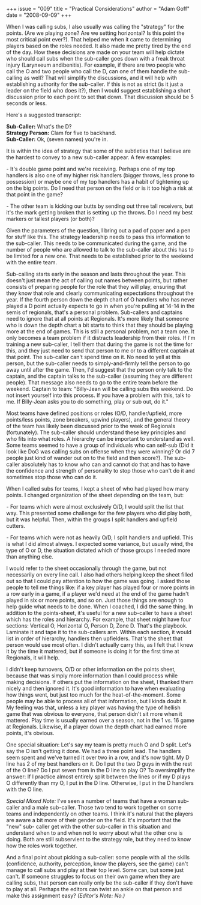 +++
issue = "009"
title = "Practical Considerations"
author = "Adam Goff"
date = "2008-09-09"
+++

When I was calling subs, I also usually was calling the "strategy" for the
points. (Are we playing zone? Are we setting horizontal? Is this point the
most critical point ever?). That helped me when it came to determining players
based on the roles needed. It also made me pretty tired by the end of the day.
How these decisions are made on your team will help dictate who should call
subs when the sub-caller goes down with a freak throat injury (Larynxeum
andibenitis). For example, if there are two people who call the O and two
people who call the D, can one of them handle the sub-calling as well? That
will simplify the discussions, and it will help with establishing authority
for the sub-caller. If this is not as strict (is it just a leader on the field
who does it?), then I would suggest establishing a short discussion prior to
each point to set that down. That discussion should be 5 seconds or less.  
  
Here's a suggested transcript:  
  
**Sub-Caller:** What's the D?  
**Strategy Person:** Clam for five to backhand.  
**Sub-Caller:** Ok, (seven names) you're in.  
  
It is within the idea of strategy that some of the subtleties that I believe
are the hardest to convey to a new sub-caller appear. A few examples:  
  
\- It's double game point and we're receiving. Perhaps one of my top handlers
is also one of my higher risk handlers (bigger throws, less prone to
possession) or maybe one of my top handlers has a habit of tightening up on
the big points. Do I need that person on the field or is it too high a risk at
that point in the game?  
  
\- The other team is kicking our butts by sending out three tall receivers,
but it's the mark getting broken that is setting up the throws. Do I need my
best markers or tallest players (or both)?  
  
Given the parameters of the question, I bring out a pad of paper and a pen for
stuff like this. The strategy leadership needs to pass this information to the
sub-caller. This needs to be communicated during the game, and the number of
people who are allowed to talk to the sub-caller about this has to be limited
for a new one. That needs to be established prior to the weekend with the
entire team.  
  
Sub-calling starts early in the season and lasts throughout the year. This
doesn't just mean the act of calling out names between points, but rather
consists of preparing people for the role that they will play, ensuring that
they know that role and clearly communicating expectations throughout the
year. If the fourth person down the depth chart of O handlers who has never
played a D point actually expects to go in when you're pulling at 14-14 in the
semis of regionals, that's a personal problem. Sub-callers and captains need
to ignore that at all points at Regionals. It's more likely that someone who
is down the depth chart a bit starts to think that they should be playing more
at the end of games. This is still a personal problem, not a team one. It only
becomes a team problem if it distracts leadership from their roles. If I'm
training a new sub-caller, I tell them that during the game is not the time
for this, and they just need to send that person to me or to a different
captain at that point. The sub-caller can't spend time on it. No need to yell
at this person, but the sub-caller needs to simply-and-firmly tell the person
to go away until after the game. Then, I'd suggest that the person only talk
to the captain, and the captain talks to the sub-caller (assuming they are
different people). That message also needs to go to the entire team before the
weekend. Captain to team: "Billy-Jean will be calling subs this weekend. Do
not insert yourself into this process. If you have a problem with this, talk
to me. If Billy-Jean asks you to do something, play or sub out, do it."  
  
Most teams have defined positions or roles (O/D, handler/upfield, more
points/less points, zone breakers, upwind players), and the general theory of
the team has likely been discussed prior to the week of Regionals
(fortunately). The sub-caller should understand these key principles and who
fits into what roles. A hierarchy can be important to understand as well. Some
teams seemed to have a group of individuals who can self-sub (Did it look like
DoG was calling subs on offense when they were winning? Or did 7 people just
kind of wander out on to the field and then score?). The sub-caller absolutely
has to know who can and cannot do that and has to have the confidence and
strength of personality to stop those who can't do it and sometimes stop those
who can do it.  
  
When I called subs for teams, I kept a sheet of who had played how many
points. I changed organization of the sheet depending on the team, but:  
  
\- For teams which were almost exclusively O/D, I would split the list that
way. This presented some challenge for the few players who did play both, but
it was helpful. Then, within the groups I split handlers and upfield cutters.  
  
\- For teams which were not as heavily O/D, I split handlers and upfield. This
is what I did almost always. I expected some variance, but usually wind, the
type of O or D, the situation dictated which of those groups I needed more
than anything else.  
  
I would refer to the sheet occasionally through the game, but not necessarily
on every line call. I also had others helping keep the sheet filled out so
that I could pay attention to how the game was going. I asked those people to
tell me things like: if a key player has played four or more points in a row
early in a game, if a player we'd need at the end of the game hadn't played in
six or more points, and so on. Just those things are enough to help guide what
needs to be done. When I coached, I did the same thing. In addition to the
points-sheet, it's useful for a new sub-caller to have a sheet which has the
roles and hierarchy. For example, that sheet might have four sections:
Vertical O, Horizontal O, Person D, Zone D. That's the playbook. Laminate it
and tape it to the sub-callers arm. Within each section, it would list in
order of hierarchy, handlers then upfielders. That's the sheet that person
would use most often. I didn't actually carry this, as I felt that I knew it
by the time it mattered, but if someone is doing it for the first time at
Regionals, it will help.  
  
I didn't keep turnovers, O/D or other information on the points sheet, because
that was simply more information than I could process while making decisions.
If others put the information on the sheet, I thanked them nicely and then
ignored it. It's good information to have when evaluating how things went, but
just too much for the heat-of-the-moment. Some people may be able to process
all of that information, but I kinda doubt it. My feeling was that, unless a
key player was having the type of hellish game that was obvious to everyone,
that person didn't sit more when it mattered. Play time is usually earned over
a season, not in the 1 vs. 16 game at Regionals. Likewise, if a player down
the depth chart had earned more points, it's obvious.  
  
One special situation: Let's say my team is pretty much O and D split. Let's
say the O isn't getting it done. We had a three point lead. The handlers seem
spent and we've turned it over two in a row, and it's now tight. My D line has
2 of my best handlers on it. Do I put the two D guys in with the rest of the O
line? Do I put seven from in the D line to play O? To oversimplify the answer:
If I practice almost entirely split between the lines or if my D plays O
differently than my O, I put in the D line. Otherwise, I put in the D handlers
with the O line.  
  
_Special Mixed Note:_ I've seen a number of teams that have a woman sub-caller
and a male sub-caller. Those two tend to work together on some teams and
independently on other teams. I think it's natural that the players are aware
a bit more of their gender on the field. It's important that the "new" sub-
caller get with the other sub-caller in this situation and understand when to
and when not to worry about what the other one is doing. Both are still
subservient to the strategy role, but they need to know how the roles work
together.  
  
And a final point about picking a sub-caller: some people with all the skills
(confidence, authority, perception, know the players, see the game) can't
manage to call subs and play at their top level. Some can, but some just
can't. If someone struggles to focus on their own game when they are calling
subs, that person can really only be the sub-caller if they don't have to play
at all. Perhaps the editors can twist an ankle on that person and make this
assignment easy? _(Editor's Note: No.)_
